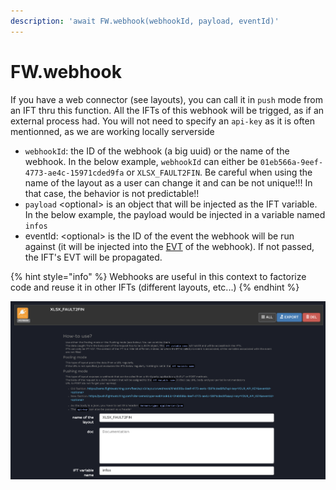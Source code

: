 ```yaml
---
description: 'await FW.webhook(webhookId, payload, eventId)'
---
```


# FW.webhook

If you have a web connector \(see layouts\), you can call it in `push` mode from an IFT thru this function. All the IFTs of this webhook will be trigged, as if an external process had. You will not need to specify an `api-key` as it is often mentionned, as we are working locally serverside

* `webhookId`: the ID of the webhook \(a big uuid\) or the name of the webhook. In the below example, `webhookId` can either be `01eb566a-9eef-4773-ae4c-15971cded9fa` or `XLSX_FAULT2FIN`. Be careful when using the name of the layout as a user can change it and can be not unique!!! In that case, the behavior is not predictable!!
* `payload` &lt;optional&gt; is an object that will be injected as the IFT variable. In the below example, the payload would be injected in a variable named `infos`
* eventId: &lt;optional&gt; is the ID of the event the webhook will be run against \(it will be injected into the [EVT](fw.getevent.md) of the webhook\). If not passed,  the IFT's EVT will be propagated.

{% hint style="info" %}
Webhooks are useful in this context to factorize code and reuse it in other IFTs \(different layouts, etc...\)
{% endhint %}

![](../.gitbook/assets/image%20%2814%29.png)

